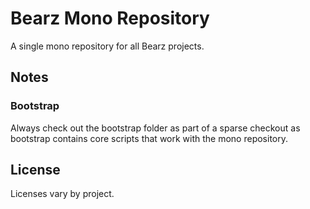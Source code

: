 # Bearz Mono Repository

A single mono repository for all Bearz projects.

## Notes

### Bootstrap

Always check out the bootstrap folder as part of a sparse checkout
as bootstrap contains core scripts that work with the mono
repository.

## License

Licenses vary by project.
